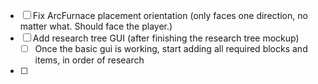 - [ ]  Fix ArcFurnace placement orientation (only faces one direction, no matter what. Should face the player.)
- [ ] Add research tree GUI (after finishing the research tree mockup)
	- [ ]  Once the basic gui is working, start adding all required blocks and items, in order of research
- [ ] 